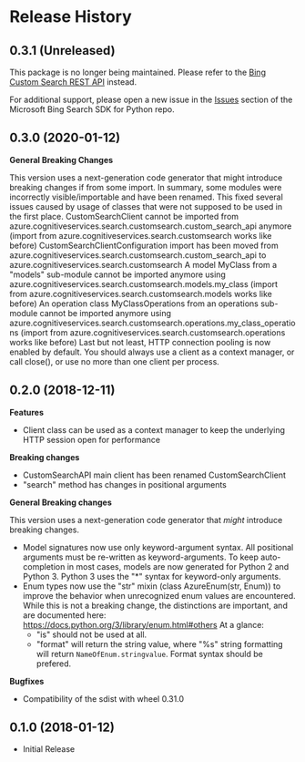 # Release History

## 0.3.1 (Unreleased)

This package is no longer being maintained. Please refer to the [Bing Custom Search REST API](https://learn.microsoft.com/bing/search-apis/bing-custom-search/quickstarts/rest/python) instead.

For additional support, please open a new issue in the [Issues](https://github.com/microsoft/bing-search-sdk-for-python/issues) section of the Microsoft Bing Search SDK for Python repo.

## 0.3.0 (2020-01-12)

**General Breaking Changes**

This version uses a next-generation code generator that might introduce
breaking changes if from some import. In summary, some modules were
incorrectly visible/importable and have been renamed. This fixed several
issues caused by usage of classes that were not supposed to be used in
the first place. CustomSearchClient cannot be imported from
azure.cognitiveservices.search.customsearch.custom_search_api anymore
(import from azure.cognitiveservices.search.customsearch works like
before) CustomSearchClientConfiguration import has been moved from
azure.cognitiveservices.search.customsearch.custom_search_api to
azure.cognitiveservices.search.customsearch A model MyClass from a
"models" sub-module cannot be imported anymore using
azure.cognitiveservices.search.customsearch.models.my_class (import
from azure.cognitiveservices.search.customsearch.models works like
before) An operation class MyClassOperations from an operations
sub-module cannot be imported anymore using
azure.cognitiveservices.search.customsearch.operations.my_class_operations
(import from azure.cognitiveservices.search.customsearch.operations
works like before) Last but not least, HTTP connection pooling is now
enabled by default. You should always use a client as a context manager,
or call close(), or use no more than one client per process.

## 0.2.0 (2018-12-11)

**Features**

  - Client class can be used as a context manager to keep the underlying
    HTTP session open for performance

**Breaking changes**

  - CustomSearchAPI main client has been renamed CustomSearchClient
  - "search" method has changes in positional arguments

**General Breaking changes**

This version uses a next-generation code generator that *might*
introduce breaking changes.

  - Model signatures now use only keyword-argument syntax. All
    positional arguments must be re-written as keyword-arguments. To
    keep auto-completion in most cases, models are now generated for
    Python 2 and Python 3. Python 3 uses the "*" syntax for
    keyword-only arguments.
  - Enum types now use the "str" mixin (class AzureEnum(str, Enum)) to
    improve the behavior when unrecognized enum values are encountered.
    While this is not a breaking change, the distinctions are important,
    and are documented here:
    <https://docs.python.org/3/library/enum.html#others> At a glance:
      - "is" should not be used at all.
      - "format" will return the string value, where "%s" string
        formatting will return `NameOfEnum.stringvalue`. Format syntax
        should be prefered.

**Bugfixes**

  - Compatibility of the sdist with wheel 0.31.0

## 0.1.0 (2018-01-12)

  - Initial Release

